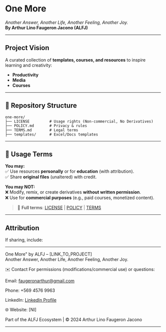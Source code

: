 # One More  
*Another Answer, Another Life, Another Feeling, Another Joy.*  
**By Arthur Lino Faugeron Jacono (ALFJ)**  

---

## Project Vision  
A curated collection of **templates, courses, and resources** to inspire learning and creativity:  
- **Productivity**  
- **Media**
- **Courses**

---
## 📂 Repository Structure  
```
one-more/
├── LICENSE         # Usage rights (Non-commercial, No Derivatives)
├── POLICY.md       # Privacy & rules
├── TERMS.md        # Legal terms
├── templates/      # Excel/Docs templates
```

---

## 🛑 Usage Terms  
**You may:**  
✅ Use resources **personally** or for **education** (with attribution).  
✅ Share **original files** (unaltered) with credit.  

**You may NOT:**  
❌ Modify, remix, or create derivatives **without written permission**.  
❌ Use for **commercial purposes** (e.g., paid courses, monetized content).  

> 📜 **Full terms**: [LICENSE](LICENSE) | [POLICY](POLICY.md) | [TERMS](TERMS.md)  

---

## Attribution  
If sharing, include:  

---
One More" by ALFJ – [LINK_TO_PROJECT]  
Another Answer, Another Life, Another Feeling, Another Joy.  

✉️ Contact
For permissions (modifications/commercial use) or questions:

Email: [faugeronarthur@gmail.com](mailto:faugeronarthur@gmail.com)

Phone: +569 4576 9963

LinkedIn: [LinkedIn Profile](https://linkedin.com/in/arthur-faugeron-00b259309)

🌐 Website: [NI]

Part of the ALFJ Ecosystem | © 2024 Arthur Lino Faugeron Jacono

---
